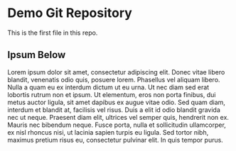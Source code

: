 # Demo Git Repository

This is the first file in this repo.

## Ipsum Below

Lorem ipsum dolor sit amet, consectetur adipiscing elit. Donec vitae libero blandit, venenatis odio quis, posuere lorem. Phasellus vel aliquam libero. Nulla a quam eu ex interdum dictum ut eu urna. Ut nec diam sed erat lobortis rutrum non et ipsum. Ut elementum, eros non porta finibus, dui metus auctor ligula, sit amet dapibus ex augue vitae odio. Sed quam diam, interdum et blandit at, facilisis vel risus. Duis a elit id odio blandit gravida nec ut neque. Praesent diam elit, ultrices vel semper quis, hendrerit non ex. Mauris nec bibendum neque. Fusce porta, nulla et sollicitudin ullamcorper, ex nisl rhoncus nisi, ut lacinia sapien turpis eu ligula. Sed tortor nibh, maximus pretium risus eu, consectetur pulvinar elit. In quis tempor purus.